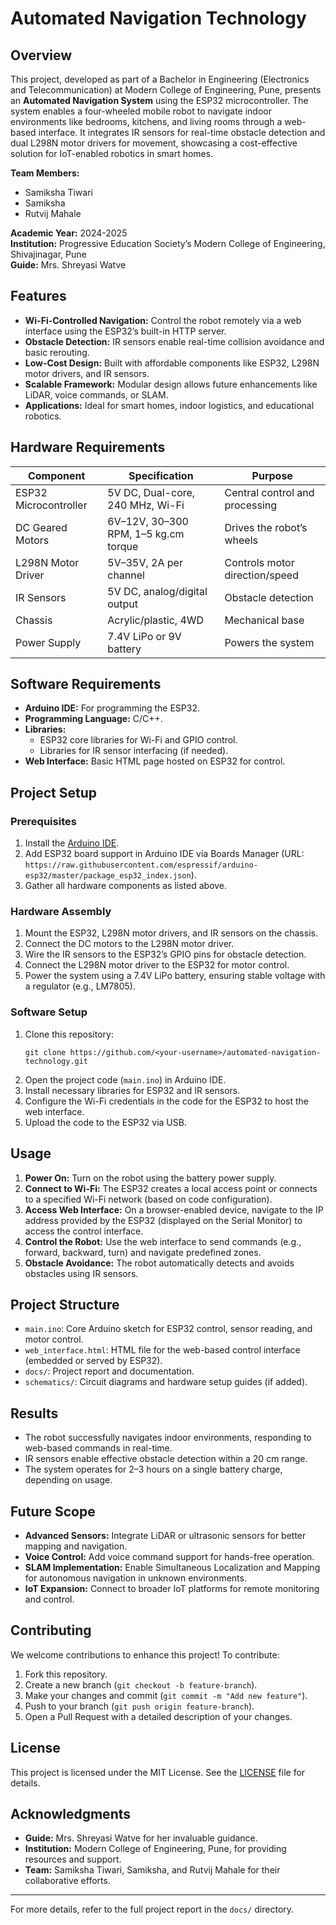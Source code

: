 # Automated Navigation Technology

## Overview
This project, developed as part of a Bachelor in Engineering (Electronics and Telecommunication) at Modern College of Engineering, Pune, presents an **Automated Navigation System** using the ESP32 microcontroller. The system enables a four-wheeled mobile robot to navigate indoor environments like bedrooms, kitchens, and living rooms through a web-based interface. It integrates IR sensors for real-time obstacle detection and dual L298N motor drivers for movement, showcasing a cost-effective solution for IoT-enabled robotics in smart homes.

**Team Members:**  
- Samiksha Tiwari  
- Samiksha  
- Rutvij Mahale  

**Academic Year:** 2024-2025  
**Institution:** Progressive Education Society’s Modern College of Engineering, Shivajinagar, Pune  
**Guide:** Mrs. Shreyasi Watve

## Features
- **Wi-Fi-Controlled Navigation:** Control the robot remotely via a web interface using the ESP32’s built-in HTTP server.  
- **Obstacle Detection:** IR sensors enable real-time collision avoidance and basic rerouting.  
- **Low-Cost Design:** Built with affordable components like ESP32, L298N motor drivers, and IR sensors.  
- **Scalable Framework:** Modular design allows future enhancements like LiDAR, voice commands, or SLAM.  
- **Applications:** Ideal for smart homes, indoor logistics, and educational robotics.

## Hardware Requirements
| Component            | Specification                          | Purpose                          |
|----------------------|----------------------------------------|----------------------------------|
| ESP32 Microcontroller| 5V DC, Dual-core, 240 MHz, Wi-Fi      | Central control and processing   |
| DC Geared Motors     | 6V–12V, 30–300 RPM, 1–5 kg.cm torque | Drives the robot’s wheels        |
| L298N Motor Driver   | 5V–35V, 2A per channel               | Controls motor direction/speed   |
| IR Sensors           | 5V DC, analog/digital output          | Obstacle detection               |
| Chassis              | Acrylic/plastic, 4WD                  | Mechanical base                  |
| Power Supply         | 7.4V LiPo or 9V battery               | Powers the system                |

## Software Requirements
- **Arduino IDE:** For programming the ESP32.  
- **Programming Language:** C/C++.  
- **Libraries:** 
  - ESP32 core libraries for Wi-Fi and GPIO control.  
  - Libraries for IR sensor interfacing (if needed).  
- **Web Interface:** Basic HTML page hosted on ESP32 for control.

## Project Setup
### Prerequisites
1. Install the [Arduino IDE](https://www.arduino.cc/en/software).
2. Add ESP32 board support in Arduino IDE via Boards Manager (URL: `https://raw.githubusercontent.com/espressif/arduino-esp32/master/package_esp32_index.json`).
3. Gather all hardware components as listed above.

### Hardware Assembly
1. Mount the ESP32, L298N motor drivers, and IR sensors on the chassis.
2. Connect the DC motors to the L298N motor driver.
3. Wire the IR sensors to the ESP32’s GPIO pins for obstacle detection.
4. Connect the L298N motor driver to the ESP32 for motor control.
5. Power the system using a 7.4V LiPo battery, ensuring stable voltage with a regulator (e.g., LM7805).

### Software Setup
1. Clone this repository:
   ```
   git clone https://github.com/<your-username>/automated-navigation-technology.git
   ```
2. Open the project code (`main.ino`) in Arduino IDE.
3. Install necessary libraries for ESP32 and IR sensors.
4. Configure the Wi-Fi credentials in the code for the ESP32 to host the web interface.
5. Upload the code to the ESP32 via USB.

## Usage
1. **Power On:** Turn on the robot using the battery power supply.
2. **Connect to Wi-Fi:** The ESP32 creates a local access point or connects to a specified Wi-Fi network (based on code configuration).
3. **Access Web Interface:** On a browser-enabled device, navigate to the IP address provided by the ESP32 (displayed on the Serial Monitor) to access the control interface.
4. **Control the Robot:** Use the web interface to send commands (e.g., forward, backward, turn) and navigate predefined zones.
5. **Obstacle Avoidance:** The robot automatically detects and avoids obstacles using IR sensors.

## Project Structure
- `main.ino`: Core Arduino sketch for ESP32 control, sensor reading, and motor control.
- `web_interface.html`: HTML file for the web-based control interface (embedded or served by ESP32).
- `docs/`: Project report and documentation.
- `schematics/`: Circuit diagrams and hardware setup guides (if added).

## Results
- The robot successfully navigates indoor environments, responding to web-based commands in real-time.
- IR sensors enable effective obstacle detection within a 20 cm range.
- The system operates for 2–3 hours on a single battery charge, depending on usage.

## Future Scope
- **Advanced Sensors:** Integrate LiDAR or ultrasonic sensors for better mapping and navigation.
- **Voice Control:** Add voice command support for hands-free operation.
- **SLAM Implementation:** Enable Simultaneous Localization and Mapping for autonomous navigation in unknown environments.
- **IoT Expansion:** Connect to broader IoT platforms for remote monitoring and control.

## Contributing
We welcome contributions to enhance this project! To contribute:
1. Fork this repository.
2. Create a new branch (`git checkout -b feature-branch`).
3. Make your changes and commit (`git commit -m "Add new feature"`).
4. Push to your branch (`git push origin feature-branch`).
5. Open a Pull Request with a detailed description of your changes.

## License
This project is licensed under the MIT License. See the [LICENSE](LICENSE) file for details.

## Acknowledgments
- **Guide:** Mrs. Shreyasi Watve for her invaluable guidance.  
- **Institution:** Modern College of Engineering, Pune, for providing resources and support.  
- **Team:** Samiksha Tiwari, Samiksha, and Rutvij Mahale for their collaborative efforts.

---

For more details, refer to the full project report in the `docs/` directory.
